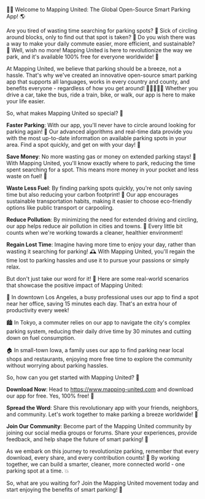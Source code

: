 🚗💥 Welcome to Mapping United: The Global Open-Source Smart Parking App! 🌎

Are you tired of wasting time searching for parking spots? 💸 Sick of circling around blocks, only to find out that spot is taken? 🤯 Do you wish there was a way to make your daily commute easier, more efficient, and sustainable? 👀 Well, wish no more! Mapping United is here to revolutionize the way we park, and it's available 100% free for everyone worldwide! 🎉

At Mapping United, we believe that parking should be a breeze, not a hassle. That's why we've created an innovative open-source smart parking app that supports all languages, works in every country and county, and benefits everyone - regardless of how you get around! 🚴‍♀️🚌🚂💨 Whether you drive a car, take the bus, ride a train, bike, or walk, our app is here to make your life easier.

So, what makes Mapping United so special? 🤔

**Faster Parking**: With our app, you'll never have to circle around looking for parking again! 🔴 Our advanced algorithms and real-time data provide you with the most up-to-date information on available parking spots in your area. Find a spot quickly, and get on with your day! 💪

**Save Money**: No more wasting gas or money on extended parking stays! 💸 With Mapping United, you'll know exactly where to park, reducing the time spent searching for a spot. This means more money in your pocket and less waste on fuel! 🚗

**Waste Less Fuel**: By finding parking spots quickly, you're not only saving time but also reducing your carbon footprint! 🌟 Our app encourages sustainable transportation habits, making it easier to choose eco-friendly options like public transport or carpooling.

**Reduce Pollution**: By minimizing the need for extended driving and circling, our app helps reduce air pollution in cities and towns. 💨 Every little bit counts when we're working towards a cleaner, healthier environment!

**Regain Lost Time**: Imagine having more time to enjoy your day, rather than wasting it searching for parking! 🕰️ With Mapping United, you'll regain the time lost to parking hassles and use it to pursue your passions or simply relax.

But don't just take our word for it! 🤔 Here are some real-world scenarios that showcase the positive impact of Mapping United:

🌆 In downtown Los Angeles, a busy professional uses our app to find a spot near her office, saving 15 minutes each day. That's an extra hour of productivity every week!

🏙️ In Tokyo, a commuter relies on our app to navigate the city's complex parking system, reducing their daily drive time by 30 minutes and cutting down on fuel consumption.

🏠 In small-town Iowa, a family uses our app to find parking near local shops and restaurants, enjoying more free time to explore the community without worrying about parking hassles.

So, how can you get started with Mapping United? 🎉

**Download Now**: Head to https://www.mapping-united.com and download our app for free. Yes, 100% free! 🤑

**Spread the Word**: Share this revolutionary app with your friends, neighbors, and community. Let's work together to make parking a breeze worldwide! 💬

**Join Our Community**: Become part of the Mapping United community by joining our social media groups or forums. Share your experiences, provide feedback, and help shape the future of smart parking! 🤝

As we embark on this journey to revolutionize parking, remember that every download, every share, and every contribution counts! 🌟 By working together, we can build a smarter, cleaner, more connected world - one parking spot at a time. 💥

So, what are you waiting for? Join the Mapping United movement today and start enjoying the benefits of smart parking! 🚀